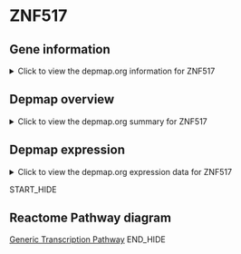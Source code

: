 <h1>ZNF517</h1>

<h2>Gene information</h2>
<details>
  <summary>Click to view the depmap.org information for ZNF517</summary>
  <iframe src="https://depmap.org/portal/gene/ZNF517?tab=about" style="border:none;width:100%;height:800px"></iframe>
</details>

<h2>Depmap overview</h2>
<details>
  <summary>Click to view the depmap.org summary for ZNF517</summary>
  <iframe src="https://depmap.org/portal/gene/ZNF517?tab=overview" style="border:none;width:100%;height:800px"></iframe>
</details>

<h2>Depmap expression</h2>
<details>
  <summary>Click to view the depmap.org expression data for ZNF517</summary>
  <iframe src="https://depmap.org/portal/gene/ZNF517?tab=characterization" style="border:none;width:100%;height:800px"></iframe>
</details>


START_HIDE
<h2>Reactome Pathway diagram</h2>
<a href="https://reactome.org/PathwayBrowser/#/R-HSA-212436">Generic Transcription Pathway</a>
END_HIDE


